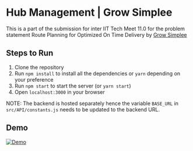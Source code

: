 # Hub Management | Grow Simplee

This is a part of the submission for inter IIT Tech Meet 11.0 for the problem statement Route Planning for Optimized On Time Delivery by [Grow Simplee](https://interiit-tech.org/images/ps/High_GS.pdf)

## Steps to Run

1. Clone the repository
2. Run `npm install` to install all the dependencies or `yarn` depending on your preference
3. Run `npm start` to start the server (or `yarn start`)
4. Open `localhost:3000` in your browser

NOTE: The backend is hosted separately hence the variable `BASE_URL` in `src/API/constants.js` needs to be updated to the backend URL.

## Demo

[![Demo](https://img.youtube.com/vi/iXQXTKJidzA/0.jpg)](https://www.youtube.com/watch?v=iXQXTKJidzA)
